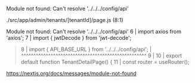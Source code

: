 Module not found: Can't resolve '../../../config/api'

./src/app/admin/tenants/[tenantId]/page.js (8:1)

Module not found: Can't resolve '../../../config/api'
   6 | import axios from 'axios';
   7 | import { jwtDecode } from 'jwt-decode';
>  8 | import { API_BASE_URL } from '../../../config/api';
     | ^^^^^^^^^^^^^^^^^^^^^^^^^^^^^^^^^^^^^^^^^^^^^^^^^^^
   9 |
  10 | export default function TenantDetailPage() {
  11 |   const router = useRouter();

https://nextjs.org/docs/messages/module-not-found